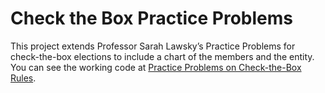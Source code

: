 # Check the Box Practice Problems
This project extends Professor Sarah Lawsky’s Practice Problems for check-the-box elections to include a chart of the members and the entity.  You can see the working code at [Practice Problems on Check-the-Box Rules](https://www.andrewmitchel.com/resources/practice/check_the_box).
